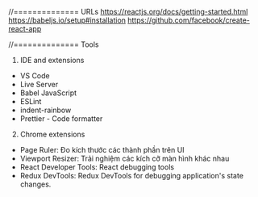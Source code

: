 


//============== URLs
https://reactjs.org/docs/getting-started.html
https://babeljs.io/setup#installation
https://github.com/facebook/create-react-app


//============== Tools
1. IDE and extensions
+ VS Code
+ Live Server
+ Babel JavaScript
+ ESLint
+ indent-rainbow
+ Prettier - Code formatter

2. Chrome extensions
+ Page Ruler: Đo kích thước các thành phần trên UI
+ Viewport Resizer: Trải nghiệm các kích cỡ màn hình khác nhau
+ React Developer Tools: React debugging tools
+ Redux DevTools: Redux DevTools for debugging application's state changes.


